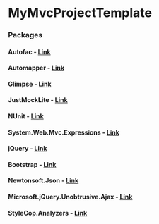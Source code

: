 # MyMvcProjectTemplate

### Packages
#### Autofac - [Link](https://autofac.org/)
#### Automapper - [Link](http://automapper.org/)
#### Glimpse - [Link](http://getglimpse.com/)
#### JustMockLite - [Link](https://github.com/telerik/JustMockLite)
#### NUnit - [Link](http://nunit.org/)
#### System.Web.Mvc.Expressions - [Link](https://github.com/ivaylokenov/ASP.NET-MVC-Lambda-Expression-Helpers)
#### jQuery - [Link](http://jquery.com/)
#### Bootstrap - [Link](http://getbootstrap.com/)
#### Newtonsoft.Json - [Link](http://www.newtonsoft.com/json)
#### Microsoft.jQuery.Unobtrusive.Ajax - [Link](https://www.nuget.org/packages/Microsoft.jQuery.Unobtrusive.Ajax)
#### StyleCop.Analyzers - [Link](https://github.com/DotNetAnalyzers/StyleCopAnalyzers)